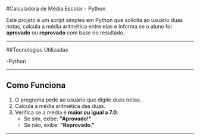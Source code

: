#Calculadora de Média Escolar - Python

Este projeto é um script simples em Python que solicita ao usuário duas notas, calcula a média aritmética entre elas e informa se o aluno foi **aprovado** ou **reprovado** com base no resultado.

---

##Tecnologias Utilizadas

-Python

---

## Como Funciona

1. O programa pede ao usuário que digite duas notas.
2. Calcula a média aritmética das duas.
3. Verifica se a média é **maior ou igual a 7.0**:
   - Se sim, exibe: **"Aprovado!"**
   - Se não, exibe: **"Reprovado."**

---
